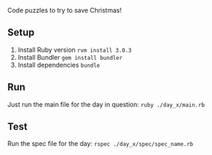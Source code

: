 Code puzzles to try to save Christmas!

## Setup
1. Install Ruby version
    `rvm install 3.0.3`
2. Install Bundler
    `gem install bundler`
3. Install dependencies
    `bundle`

## Run
Just run the main file for the day in question:
`ruby ./day_x/main.rb`

## Test
Run the spec file for the day:
`rspec ./day_x/spec/spec_name.rb`